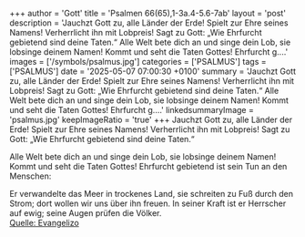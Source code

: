 +++
author = 'Gott'
title = 'Psalmen 66(65),1-3a.4-5.6-7ab'
layout = 'post'
description = 'Jauchzt Gott zu, alle Länder der Erde! Spielt zur Ehre seines Namens!  Verherrlicht ihn mit Lobpreis! Sagt zu Gott: „Wie Ehrfurcht gebietend sind deine Taten.“  Alle Welt bete dich an und singe dein Lob,  sie lobsinge deinem Namen! Kommt und seht die Taten Gottes!  Ehrfurcht g....'
images = ['/symbols/psalmus.jpg']
categories = ['PSALMUS']
tags = ['PSALMUS']
date = '2025-05-07 07:00:30 +0100'
summary = 'Jauchzt Gott zu, alle Länder der Erde! Spielt zur Ehre seines Namens!  Verherrlicht ihn mit Lobpreis! Sagt zu Gott: „Wie Ehrfurcht gebietend sind deine Taten.“  Alle Welt bete dich an und singe dein Lob,  sie lobsinge deinem Namen! Kommt und seht die Taten Gottes!  Ehrfurcht g....'
linkedsummaryImage = 'psalmus.jpg'
keepImageRatio = 'true'
+++
Jauchzt Gott zu, alle Länder der Erde!
Spielt zur Ehre seines Namens! 
Verherrlicht ihn mit Lobpreis!
Sagt zu Gott: „Wie Ehrfurcht gebietend sind deine Taten.“

Alle Welt bete dich an und singe dein Lob, 
sie lobsinge deinem Namen!
Kommt und seht die Taten Gottes! 
Ehrfurcht gebietend ist sein Tun an den Menschen:

Er verwandelte das Meer in trockenes Land, 
sie schreiten zu Fuß durch den Strom; 
dort wollen wir uns über ihn freuen.<!--more-->
In seiner Kraft ist er Herrscher auf ewig;
seine Augen prüfen die Völker.<br> [Quelle: Evangelizo](https://evangeliumtagfuertag.org/DE/gospel)